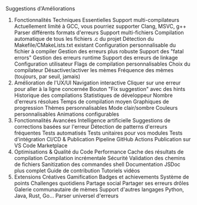 Suggestions d'Améliorations
1. Fonctionnalités Techniques Essentielles
Support multi-compilateurs
Actuellement limité à GCC, vous pourriez supporter Clang, MSVC, g++
Parser différents formats d'erreurs
Support multi-fichiers
Compilation automatique de tous les fichiers .c du projet
Détection du Makefile/CMakeLists.txt existant
Configuration personnalisable du fichier à compiler
Gestion des erreurs plus robuste
Support des "fatal errors"
Gestion des erreurs runtime
Support des erreurs de linkage
Configuration utilisateur
Flags de compilation personnalisables
Choix du compilateur
Désactiver/activer les mèmes
Fréquence des mèmes (toujours, par seuil, jamais)
2. Amélioration de l'UX/UI
Navigation interactive
Cliquer sur une erreur pour aller à la ligne concernée
Bouton "Fix suggestion" avec des hints
Historique des compilations
Statistiques de développeur
Nombre d'erreurs résolues
Temps de compilation moyen
Graphiques de progression
Thèmes personnalisables
Mode clair/sombre
Couleurs personnalisables
Animations configurables
3. Fonctionnalités Avancées
Intelligence artificielle
Suggestions de corrections basées sur l'erreur
Détection de patterns d'erreurs fréquentes
Tests automatisés
Tests unitaires pour vos modules
Tests d'intégration
CI/CD & Publication
Pipeline GitHub Actions
Publication sur VS Code Marketplace
4. Optimisations & Qualité du Code
Performance
Cache des résultats de compilation
Compilation incrémentale
Sécurité
Validation des chemins de fichiers
Sanitization des commandes shell
Documentation
JSDoc plus complet
Guide de contribution
Tutoriels vidéos
5. Extensions Créatives
Gamification
Badges et achievements
Système de points
Challenges quotidiens
Partage social
Partager ses erreurs drôles
Galerie communautaire de mèmes
Support d'autres langages
Python, Java, Rust, Go...
Parser universel d'erreurs